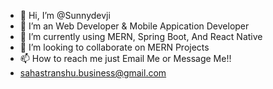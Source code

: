 - 👋 Hi, I’m @Sunnydevji
- 👀 I’m an Web Developer & Mobile Appication Developer
- 🌱 I’m currently using MERN, Spring Boot, And React Native
- 💞️ I’m looking to collaborate on MERN Projects
- 📫 How to reach me just Email Me or Message Me!!
- sahastranshu.business@gmail.com

<!---
Sunnydevji/Sunnydevji is a ✨ special ✨ repository because its `README.md` (this file) appears on your GitHub profile.
You can click the Preview link to take a look at your changes.
--->
